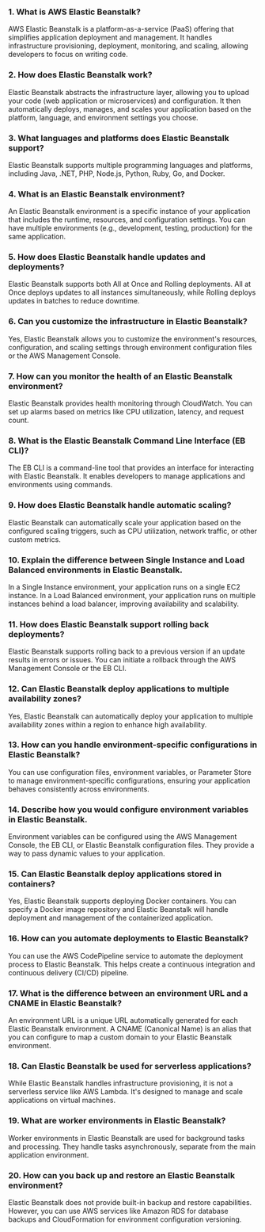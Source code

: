 ### 1. What is AWS Elastic Beanstalk?
AWS Elastic Beanstalk is a platform-as-a-service (PaaS) offering that simplifies application deployment and management. It handles infrastructure provisioning, deployment, monitoring, and scaling, allowing developers to focus on writing code.

### 2. How does Elastic Beanstalk work?
Elastic Beanstalk abstracts the infrastructure layer, allowing you to upload your code (web application or microservices) and configuration. It then automatically deploys, manages, and scales your application based on the platform, language, and environment settings you choose.

### 3. What languages and platforms does Elastic Beanstalk support?
Elastic Beanstalk supports multiple programming languages and platforms, including Java, .NET, PHP, Node.js, Python, Ruby, Go, and Docker.

### 4. What is an Elastic Beanstalk environment?
An Elastic Beanstalk environment is a specific instance of your application that includes the runtime, resources, and configuration settings. You can have multiple environments (e.g., development, testing, production) for the same application.

### 5. How does Elastic Beanstalk handle updates and deployments?
Elastic Beanstalk supports both All at Once and Rolling deployments. All at Once deploys updates to all instances simultaneously, while Rolling deploys updates in batches to reduce downtime.

### 6. Can you customize the infrastructure in Elastic Beanstalk?
Yes, Elastic Beanstalk allows you to customize the environment's resources, configuration, and scaling settings through environment configuration files or the AWS Management Console.

### 7. How can you monitor the health of an Elastic Beanstalk environment?
Elastic Beanstalk provides health monitoring through CloudWatch. You can set up alarms based on metrics like CPU utilization, latency, and request count.

### 8. What is the Elastic Beanstalk Command Line Interface (EB CLI)?
The EB CLI is a command-line tool that provides an interface for interacting with Elastic Beanstalk. It enables developers to manage applications and environments using commands.

### 9. How does Elastic Beanstalk handle automatic scaling?
Elastic Beanstalk can automatically scale your application based on the configured scaling triggers, such as CPU utilization, network traffic, or other custom metrics.

### 10. Explain the difference between Single Instance and Load Balanced environments in Elastic Beanstalk.
In a Single Instance environment, your application runs on a single EC2 instance. In a Load Balanced environment, your application runs on multiple instances behind a load balancer, improving availability and scalability.

### 11. How does Elastic Beanstalk support rolling back deployments?
Elastic Beanstalk supports rolling back to a previous version if an update results in errors or issues. You can initiate a rollback through the AWS Management Console or the EB CLI.

### 12. Can Elastic Beanstalk deploy applications to multiple availability zones?
Yes, Elastic Beanstalk can automatically deploy your application to multiple availability zones within a region to enhance high availability.

### 13. How can you handle environment-specific configurations in Elastic Beanstalk?
You can use configuration files, environment variables, or Parameter Store to manage environment-specific configurations, ensuring your application behaves consistently across environments.

### 14. Describe how you would configure environment variables in Elastic Beanstalk.
Environment variables can be configured using the AWS Management Console, the EB CLI, or Elastic Beanstalk configuration files. They provide a way to pass dynamic values to your application.

### 15. Can Elastic Beanstalk deploy applications stored in containers?
Yes, Elastic Beanstalk supports deploying Docker containers. You can specify a Docker image repository and Elastic Beanstalk will handle deployment and management of the containerized application.

### 16. How can you automate deployments to Elastic Beanstalk?
You can use the AWS CodePipeline service to automate the deployment process to Elastic Beanstalk. This helps create a continuous integration and continuous delivery (CI/CD) pipeline.

### 17. What is the difference between an environment URL and a CNAME in Elastic Beanstalk?
An environment URL is a unique URL automatically generated for each Elastic Beanstalk environment. A CNAME (Canonical Name) is an alias that you can configure to map a custom domain to your Elastic Beanstalk environment.

### 18. Can Elastic Beanstalk be used for serverless applications?
While Elastic Beanstalk handles infrastructure provisioning, it is not a serverless service like AWS Lambda. It's designed to manage and scale applications on virtual machines.

### 19. What are worker environments in Elastic Beanstalk?
Worker environments in Elastic Beanstalk are used for background tasks and processing. They handle tasks asynchronously, separate from the main application environment.

### 20. How can you back up and restore an Elastic Beanstalk environment?
Elastic Beanstalk does not provide built-in backup and restore capabilities. However, you can use AWS services like Amazon RDS for database backups and CloudFormation for environment configuration versioning.